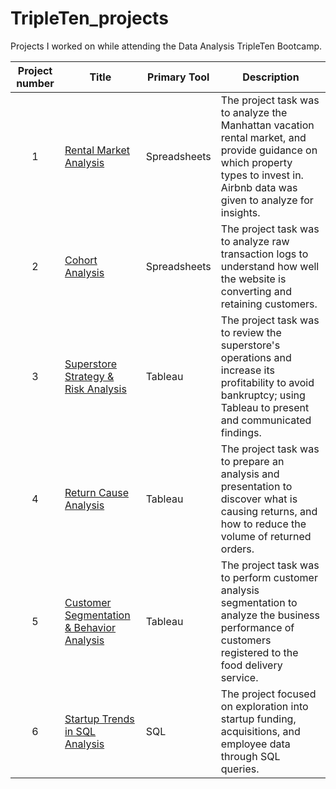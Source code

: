 # TripleTen_projects
Projects I worked on while attending the Data Analysis TripleTen Bootcamp.


| Project number | Title | Primary Tool | Description |
| :-----------: | ----------- |----------- | ----------- |
| 1 | [Rental Market Analysis](https://docs.google.com/spreadsheets/d/1rvzgT5BtuRuvsHVPwv9pjAh0A6YOqFmXlzMv-naM-SM/edit?usp=sharing)| Spreadsheets | The project task was to analyze the Manhattan vacation rental market, and provide guidance on which property types to invest in. Airbnb data was given to analyze for insights.|
| 2 | [Cohort Analysis](https://docs.google.com/spreadsheets/d/1p_6-M_2hyKBn5ygrc7HIZ47Zh9aGraq_DxfVTAjURqE/edit?usp=sharing) | Spreadsheets | The project task was to analyze raw transaction logs to understand how well the website is converting and retaining customers. |
| 3 | [Superstore Strategy & Risk Analysis](https://public.tableau.com/app/profile/dalya.s/viz/SuperStoreAnalysis_17497643785760/ReturnsandRiskAnalysis) | Tableau | The project task was to review the superstore's operations and increase its profitability to avoid bankruptcy; using Tableau to present and communicated findings.|
| 4 | [Return Cause Analysis](https://public.tableau.com/app/profile/dalya.s/viz/ReturnCauseAnalysis/ReturnStory)| Tableau | The project task was to prepare an analysis and presentation to discover what is causing returns, and how to reduce the volume of returned orders. |
| 5 | [Customer Segmentation & Behavior Analysis](https://github.com/DalyaSo/Data_projects_TripleTen/tree/main/Zomato_Customer_Segmentation) | Tableau | The project task was to perform customer analysis segmentation to analyze the business performance of customers registered to the food delivery service. |
| 6 | [Startup Trends in SQL Analysis](https://github.com/DalyaSo/Data_projects_TripleTen/tree/main/Startup_Trends_SQL) | SQL | The project focused on exploration into startup funding, acquisitions, and employee data through SQL queries.
